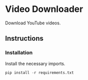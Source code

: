 # Video Downloader

Download YouTube videos.

## Instructions

### Installation

Install the necessary imports.

```python
pip install -r requirements.txt
```
